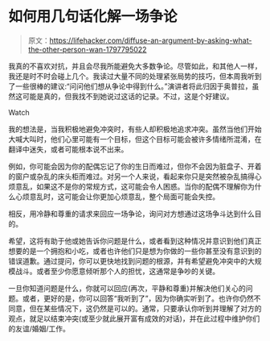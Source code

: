 # 如何用几句话化解一场争论

> 原文：<https://lifehacker.com/diffuse-an-argument-by-asking-what-the-other-person-wan-1797795022>

我真的不喜欢对抗，并且会尽我所能避免大多数争论。尽管如此，和其他人一样，我还是时不时会碰上几个。我读过大量不同的处理紧张局势的技巧，但本周我听到了一些很棒的建议:“问问他们想从争论中得到什么。”演讲者将此归因于奥普拉，虽然这可能是真的，但我找不到她说过这话的记录。不过，这是个好建议。

Watch

我的想法是，当我积极地避免冲突时，有些人却积极地追求冲突。虽然当他们开始大喊大叫时，他们心里可能有一个目标，但这个目标可能会被许多情绪所混淆，在翻译中迷失，或者可能根本说不出来。

例如，你可能会因为你的配偶忘记了你的生日而难过，但你不会因为脏盘子、开着的窗户或杂乱的床头柜而难过。对另一个人来说，看起来你只是突然被杂乱搞得心烦意乱，如果这不是你的常规方式，这可能会令人困惑。当你的配偶不理解你为什么心烦意乱时，这可能会让你更加心烦意乱，整个局面可能会失控。

相反，用冷静和尊重的请求来回应一场争论，询问对方想通过这场争斗达到什么目的。

希望，这将有助于他或她告诉你问题是什么，或者看到这种情况并意识到他们真正想要的是一个拥抱和小吃，或者也许他们只是想为你做的一些你甚至没有意识到的错误道歉。通过提问，你可以更快地找到问题的根源，并有希望避免冲突中的大规模战斗。或者至少你愿意倾听那个人的担忧，这通常是争吵的关键。

一旦你知道问题是什么，你就可以回应(再次，平静和尊重)并解决他们关心的问题。或者，更好的是，你可以回答“我听到了”，因为你确实听到了。也许你仍然不同意，但在某些情况下，这仍然是可以的。通常，只要承认你听到并理解了对方的观点，就足以结束冲突(或至少就此展开富有成效的对话)，并在此过程中维护你们的友谊/婚姻/工作。